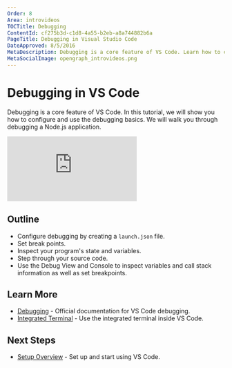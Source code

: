 ```yaml
---
Order: 8
Area: introvideos
TOCTitle: Debugging
ContentId: cf275b3d-c1d8-4a55-b2eb-a8a744882b6a
PageTitle: Debugging in Visual Studio Code
DateApproved: 8/5/2016
MetaDescription: Debugging is a core feature of VS Code. Learn how to configure and use debugging in VS Code. We will walk you through debugging a basic Node.js application.
MetaSocialImage: opengraph_introvideos.png
---
```


# Debugging in VS Code

Debugging is a core feature of VS Code. In this tutorial, we will show you how to configure and use the debugging basics. We will walk you through debugging a Node.js application. 

<iframe src="https://www.youtube.com/embed/hvPuPi8iG_w?rel=0&amp;disablekb=0&amp;modestbranding=1&amp;showinfo=0" frameborder="0" allowfullscreen></iframe>

## Outline

* Configure debugging by creating a `launch.json` file.
* Set break points.
* Inspect your program's state and variables.
* Step through your source code.
* Use the Debug View and Console to inspect variables and call stack information as well as set breakpoints. 

## Learn More

* [Debugging](/docs/editor/debugging.md) - Official documentation for VS Code debugging.
* [Integrated Terminal](/docs/editor/integrated-terminal.md) - Use the integrated terminal inside VS Code. 

## Next Steps

* [Setup Overview](/docs/setup/setup-overview.md) - Set up and start using VS Code.
